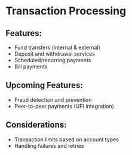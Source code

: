 # Transaction Processing

## Features:
- Fund transfers (internal & external)
- Deposit and withdrawal services
- Scheduled/recurring payments
- Bill payments

## Upcoming Features:
- Fraud detection and prevention
- Peer-to-peer payments (UPI integration)

## Considerations:
- Transaction limits based on account types
- Handling failures and retries
